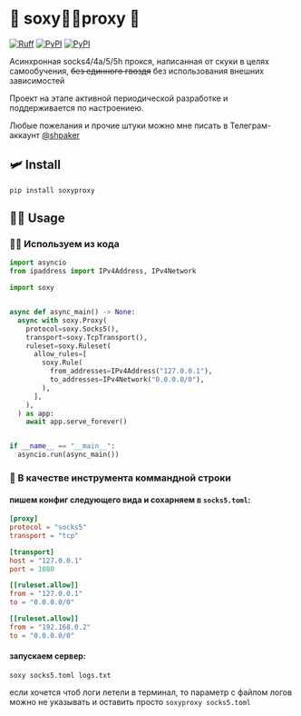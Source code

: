 # 💃 soxy👯‍♀️proxy 🕺

[![Ruff](https://img.shields.io/endpoint?url=https://raw.githubusercontent.com/astral-sh/ruff/main/assets/badge/v2.json)](https://github.com/astral-sh/ruff)
[![PyPI](https://img.shields.io/pypi/v/soxyproxy.svg)](https://pypi.python.org/pypi/soxyproxy)
[![PyPI](https://img.shields.io/pypi/dm/soxyproxy.svg)](https://pypi.python.org/pypi/soxyproxy)

Асинхронная socks4/4a/5/5h прокся, написанная от скуки в целях самообучения, ~~без единного гвоздя~~ без использования внешних зависимостей

Проект на этапе активной периодической разработке и поддерживается по настроениею.

Любые пожелания и прочие штуки можно мне писать в Телеграм-аккаунт [@shpaker](https://t.me/shpaker)  

## 🛩️ Install

```shell
pip install soxyproxy
```

## 🫶🏼  Usage

### 👨‍💻 Используем из кода

```python
import asyncio
from ipaddress import IPv4Address, IPv4Network

import soxy


async def async_main() -> None:
  async with soxy.Proxy(
    protocol=soxy.Socks5(),
    transport=soxy.TcpTransport(),
    ruleset=soxy.Ruleset(
      allow_rules=[
        soxy.Rule(
          from_addresses=IPv4Address("127.0.0.1"),
          to_addresses=IPv4Network("0.0.0.0/0"),
        ),
      ],
    ),
  ) as app:
    await app.serve_forever()


if __name__ == "__main__":
  asyncio.run(async_main())
```

### 👟  В качестве инструмента коммандной строки

#### пишем конфиг следующего вида и сохарняем в `socks5.toml`:

```toml
[proxy]
protocol = "socks5"
transport = "tcp"

[transport]
host = "127.0.0.1"
port = 1080

[[ruleset.allow]]
from = "127.0.0.1"
to = "0.0.0.0/0"

[[ruleset.allow]]
from = "192.168.0.2"
to = "0.0.0.0/0"
```

#### запускаем сервер:

```shell
soxy socks5.toml logs.txt 
```

если хочется чтоб логи летели в терминал, то параметр с файлом логов можно не указывать и оставить просто `soxyproxy socks5.toml` 
